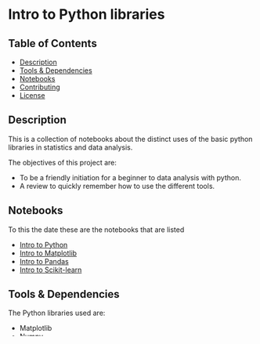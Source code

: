 # Intro to Python libraries

## Table of Contents

* [Description](#description)
* [Tools & Dependencies](#tools)
* [Notebooks](#notebooks)
* [Contributing](#Contributing)
* [License](#License)

## Description

This is a collection of notebooks about the distinct uses of the basic python libraries in statistics and data analysis.

The objectives of this project are:

* To be a friendly initiation for a beginner to data analysis with python.
* A review to quickly remember how to use the different tools.

## Notebooks
To this the date these are the notebooks that are listed

* [Intro to Python](intro-to-python.ipynb)
* [Intro to Matplotlib](intro-to-matplotlib.ipynb)
* [Intro to Pandas](intro-to-pandas.ipynb)
* [Intro to Scikit-learn](intro-to-scikitlearn.ipynb)

## Tools & Dependencies

The Python libraries used are:
* Matplotlib
* Numpy
* Pandas
* Scikit-learn

## Contributing

If you want to contribute, check out [contribute.md](contribute.md).

## License

[MIT License](LICENSE)

Permission is hereby granted, free of charge, to any person obtaining a copy of this software and associated documentation files (the "Software"), to deal in the Software without restriction, including without limitation the rights to use, copy, modify, merge, publish, distribute, sublicense, and/or sell copies of the Software, and to permit persons to whom the Software is furnished to do so, subject to the following conditions:

The above copyright notice and this permission notice shall be included in all copies or substantial portions of the Software.

THE SOFTWARE IS PROVIDED "AS IS", WITHOUT WARRANTY OF ANY KIND, EXPRESS OR IMPLIED, INCLUDING BUT NOT LIMITED TO THE WARRANTIES OF MERCHANTABILITY, FITNESS FOR A PARTICULAR PURPOSE AND NONINFRINGEMENT. IN NO EVENT SHALL THE AUTHORS OR COPYRIGHT HOLDERS BE LIABLE FOR ANY CLAIM, DAMAGES OR OTHER LIABILITY, WHETHER IN AN ACTION OF CONTRACT, TORT OR OTHERWISE, ARISING FROM, OUT OF OR IN CONNECTION WITH THE SOFTWARE OR THE USE OR OTHER DEALINGS IN THE SOFTWARE.

